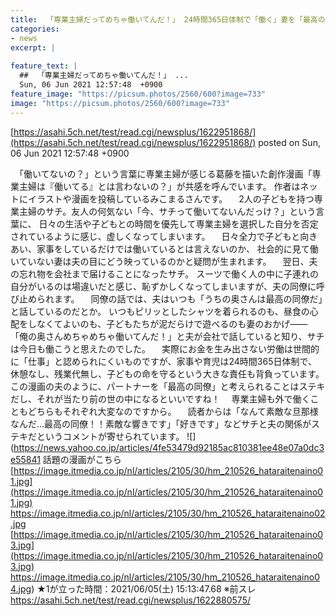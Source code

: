 ```yaml
---
title:  「専業主婦だってめちゃ働いてんだ！」 24時間365日体制で「働く」妻を「最高の同僚」と呼ぶ夫が話題に ★3  
categories:
- news
excerpt: |
  
feature_text: |
  ##  「専業主婦だってめちゃ働いてんだ！」 ...
  Sun, 06 Jun 2021 12:57:48  +0900
feature_image: "https://picsum.photos/2560/600?image=733"
image: "https://picsum.photos/2560/600?image=733"
---
```


[https://asahi.5ch.net/test/read.cgi/newsplus/1622951868/](https://asahi.5ch.net/test/read.cgi/newsplus/1622951868/)
posted on Sun, 06 Jun 2021 12:57:48  +0900

<!--more-->

　「働いてないの？」という言葉に専業主婦が感じる葛藤を描いた創作漫画「専業主婦は『働いてる』とは言わないの？」が共感を呼んでいます。 作者はネットにイラストや漫画を投稿しているみこまるさんです。 　2人の子どもを持つ専業主婦のサチ。友人の何気ない「今、サチって働いてないんだっけ？」という言葉に、 日々の生活や子どもとの時間を優先して専業主婦を選択した自分を否定されているように感じ、虚しくなってしまいます。 　日々全力で子どもと向きあい、家事をしているだけでは働いているとは言えないのか、 社会的に見て働いていない妻は夫の目にどう映っているのかと疑問が生まれます。 　翌日、夫の忘れ物を会社まで届けることになったサチ。 スーツで働く人の中に子連れの自分がいるのは場違いだと感じ、恥ずかしくなってしまいますが、夫の同僚に呼び止められます。 　同僚の話では、夫はいつも「うちの奥さんは最高の同僚だ」と話しているのだとか。 いつもピリッとしたシャツを着られるのも、昼食の心配をしなくてよいのも、子どもたちが泥だらけで遊べるのも妻のおかげ—— 「俺の奥さんめちゃめちゃ働いてんだ！」と夫が会社で話していると知り、サチは今日も働こうと思えたのでした。 　実際にお金を生み出さない労働は世間的に「仕事」と認められにくいものですが、家事や育児は24時間365日体制で、 休憩なし、残業代無し、子どもの命を守るという大きな責任も背負っています。 この漫画の夫のように、パートナーを「最高の同僚」と考えられることはステキだし、それが当たり前の世の中になるといいですね！ 　専業主婦も外で働くこともどちらもそれぞれ大変なのですから。 　読者からは「なんて素敵な旦那様なんだ…最高の同僚！！素敵な響きです」「好きです」などサチと夫の関係がステキだというコメントが寄せられています。 ![](https://news.yahoo.co.jp/articles/4fe53479d92185ac810381ee48e07a0dc3e55841 話題の漫画がこちら [https://image.itmedia.co.jp/nl/articles/2105/30/hm_210526_hataraitenaino01.jpg](https://image.itmedia.co.jp/nl/articles/2105/30/hm_210526_hataraitenaino01.jpg) https://image.itmedia.co.jp/nl/articles/2105/30/hm_210526_hataraitenaino02.jpg [https://image.itmedia.co.jp/nl/articles/2105/30/hm_210526_hataraitenaino03.jpg](https://image.itmedia.co.jp/nl/articles/2105/30/hm_210526_hataraitenaino03.jpg) https://image.itmedia.co.jp/nl/articles/2105/30/hm_210526_hataraitenaino04.jpg) ★1が立った時間：2021/06/05(土) 15:13:47.68 ※前スレ https://asahi.5ch.net/test/read.cgi/newsplus/1622880575/
